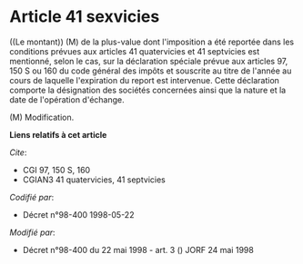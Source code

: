 # Article 41 sexvicies

((Le montant)) (M) de la plus-value dont l'imposition a été reportée dans les conditions prévues aux articles 41 quatervicies
et 41 septvicies est mentionné, selon le cas, sur la déclaration spéciale prévue aux articles 97, 150 S ou 160 du code
général des impôts et souscrite au titre de l'année au cours de laquelle l'expiration du report est intervenue. Cette
déclaration comporte la désignation des sociétés concernées ainsi que la nature et la date de l'opération d'échange.

(M) Modification.

**Liens relatifs à cet article**

_Cite_:

  - CGI 97, 150 S, 160
  - CGIAN3 41 quatervicies, 41 septvicies

_Codifié par_:

  - Décret n°98-400 1998-05-22

_Modifié par_:

  - Décret n°98-400 du 22 mai 1998 - art. 3 () JORF 24 mai 1998
